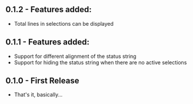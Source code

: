 ## 0.1.2 - Features added:
* Total lines in selections can be displayed

## 0.1.1 - Features added:
* Support for different alignment of the status string
* Support for hiding the status string when there are no active selections

## 0.1.0 - First Release
* That's it, basically...
